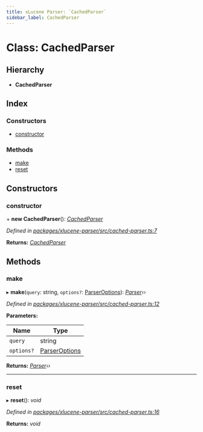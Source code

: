 ```yaml
---
title: xLucene Parser: `CachedParser`
sidebar_label: CachedParser
---
```


# Class: CachedParser

## Hierarchy

* **CachedParser**

## Index

### Constructors

* [constructor](cachedparser.md#constructor)

### Methods

* [make](cachedparser.md#make)
* [reset](cachedparser.md#reset)

## Constructors

###  constructor

\+ **new CachedParser**(): *[CachedParser](cachedparser.md)*

*Defined in [packages/xlucene-parser/src/cached-parser.ts:7](https://github.com/terascope/teraslice/blob/653cf7530/packages/xlucene-parser/src/cached-parser.ts#L7)*

**Returns:** *[CachedParser](cachedparser.md)*

## Methods

###  make

▸ **make**(`query`: string, `options?`: [ParserOptions](../interfaces/parseroptions.md)): *[Parser](parser.md)‹›*

*Defined in [packages/xlucene-parser/src/cached-parser.ts:12](https://github.com/terascope/teraslice/blob/653cf7530/packages/xlucene-parser/src/cached-parser.ts#L12)*

**Parameters:**

Name | Type |
------ | ------ |
`query` | string |
`options?` | [ParserOptions](../interfaces/parseroptions.md) |

**Returns:** *[Parser](parser.md)‹›*

___

###  reset

▸ **reset**(): *void*

*Defined in [packages/xlucene-parser/src/cached-parser.ts:16](https://github.com/terascope/teraslice/blob/653cf7530/packages/xlucene-parser/src/cached-parser.ts#L16)*

**Returns:** *void*
